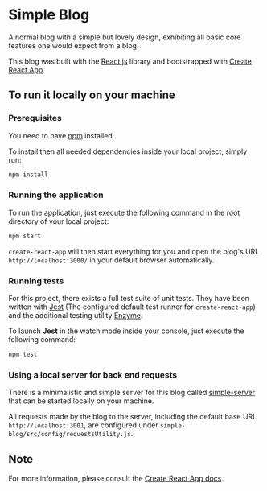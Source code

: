# Simple Blog

A normal blog with a simple but lovely design, exhibiting all basic core features one would expect from a 
blog. 

This blog was built with the [React.js](https://reactjs.org/) library and bootstrapped with
[Create React App](https://github.com/facebook/create-react-app).




## To run it locally on your machine

### Prerequisites

You need to have [npm](https://www.npmjs.com/) installed.

To install then all needed dependencies inside your local project, simply run:

```sh
npm install
```


### Running the application

To run the application, just execute the following command in the root directory of your local project:
```sh
npm start
```

`create-react-app` will then start everything for you and open the blog's URL `http://localhost:3000/` in 
your default browser automatically.


### Running tests 

For this project, there exists a full test suite of unit tests. They have been written with
[Jest](https://facebook.github.io/jest/) (The configured default test runner for `create-react-app`) and the additional
testing utility [Enzyme](https://github.com/airbnb/enzyme).

To launch **Jest** in the watch mode inside your console, just execute the following command:

```sh
npm test
```
 

### Using a local server for back end requests

There is a minimalistic and simple server for this blog called 
[simple-server](https://github.com/amaschell/simple-server) that can be started locally on your machine. 

All requests made by the 
blog to the server, including the default base URL `http://localhost:3001`, are configured under 
`simple-blog/src/config/requestsUtility.js`.
 
 

## Note

For more information, please consult the [Create React App docs](https://github.com/facebook/create-react-app/).

